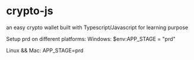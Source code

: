 # crypto-js
an easy crypto wallet built with Typescript/Javascript for learning purpose

Setup prd on different platforms:
Windows:
$env:APP_STAGE = "prd"

Linux && Mac:
APP_STAGE=prd